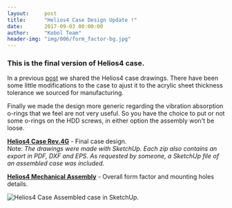 ```yaml
---
layout:     post
title:      "Helios4 Case Design Update !"
date:       2017-09-03 00:00:00
author:     "Kobol Team"
header-img: "img/006/form_factor-bg.jpg"
---
```

<h3>This is the final version of Helios4 case.</h3>

<p>In a previous <a href="http://blog.kobol.io/2017/08/06/casing-drawing/">post</a> we shared the Helios4 case drawings. There have been some little modifications to the case to ajust it to the acrylic sheet thickness tolerance we sourced for manufacturing.</p>
<p>Finally we made the design more generic regarding the vibration absorption o-rings that we feel are not very useful. So you have the choice to put or not some o-rings on the HDD screws, in either option the assembly won't be loose.

<p>
<b><a href="{{ site.baseurl }}/files/Helios4_CaseB_r4g_Drawings.zip" target="_blank">Helios4 Case Rev.4G</a></b> - Final case design.
<br>
Note: <i>The drawings were made with SketchUp. Each zip also contains an export in PDF, DXF and EPS. As requested by someone, a SketchUp file of an assembled case was included.</i>
</p>

<p>
<b><a href="{{ site.baseurl }}/files/Helios4_Mechnical_Assembly.pdf" target="_blank">Helios4 Mechanical Assembly</a></b> - Overall form factor and mounting holes details.
</p>

<p>
<img src="{{ site.baseurl }}/img/006/Helios4_CaseB_r4g-assembled.jpg" alt="Helios4 Case">
Assembled case in SketchUp.
</p>
